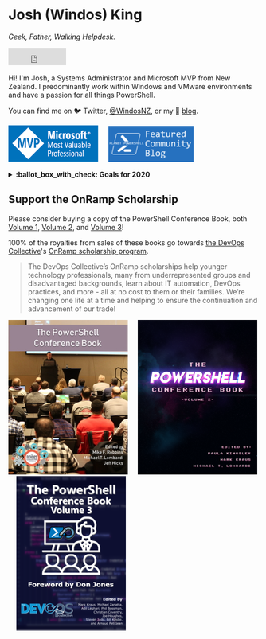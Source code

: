 # Josh (Windos) King

_Geek, Father, Walking Helpdesk._

<iframe src="https://github.com/sponsors/Windos/button" title="Sponsor Windos" height="35" width="116" style="border: 0;"></iframe>

Hi! I'm Josh, a Systems Administrator and Microsoft MVP from New Zealand.
I predominantly work within Windows and VMware environments and have a passion for all things PowerShell.

You can find me on :bird: Twitter, [@WindosNZ](https://twitter.com/WindosNZ), or my :memo: [blog](https://toastit.dev/).

[![MVP Badge](https://raw.githubusercontent.com/Windos/Windos/master/Images/MVP.png)](https://mvp.microsoft.com/en-us/PublicProfile/5003460?fullName=Josh%20%20King)
&nbsp;&nbsp;&nbsp;
[![Planet PowerShell Badge](https://github.com/Windos/Windos/blob/master/Images/PlanetPowerShell.png)](https://www.planetpowershell.com/)

<details>
  <summary><b>:ballot_box_with_check: Goals for 2020</b></summary>
  <ul>
    <li>Pass <a target="_blank" href="https://docs.microsoft.com/en-us/learn/certifications/exams/az-104">AZ-104</a></li>
    <li>Start (and finish?) an eBook on Toast Notifications</li>
    <li>Encourage at least 10 PRs on repos I maintain during Hacktoberfest</li>
  </ul>
</details>

## Support the OnRamp Scholarship

Please consider buying a copy of the PowerShell Conference Book, both [Volume 1](https://leanpub.com/powershell-conference-book), [Volume 2](https://leanpub.com/psconfbook2), and [Volume 3](https://leanpub.com/psconfbook3)!

100% of the royalties from sales of these books go towards [the DevOps Collective](https://devopscollective.org/)'s [OnRamp scholarship program](https://powershell.org/summit-old/summit-onramp/onramp-scholarship/).

> The DevOps Collective’s OnRamp scholarships help younger technology professionals,
> many from underrepresented groups and disadvantaged backgrounds,
> learn about IT automation, DevOps practices, and more - all at no cost to them or their families.
> We’re changing one life at a time and helping to ensure the continuation and advancement of our trade!

[![PS Conf Book 1](https://raw.githubusercontent.com/Windos/Windos/master/Images/PSConfBook1.jpg)](https://leanpub.com/powershell-conference-book)
&nbsp;&nbsp;&nbsp;
[![PS Conf Book 2](https://raw.githubusercontent.com/Windos/Windos/master/Images/PSConfBook2.png)](https://leanpub.com/psconfbook2)
&nbsp;&nbsp;&nbsp;
[![PS Conf Book 3](https://raw.githubusercontent.com/Windos/Windos/master/Images/PSConfBook3.png)](https://leanpub.com/psconfbook3)
